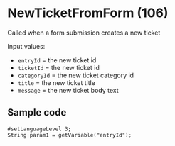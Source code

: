 # NewTicketFromForm (106)

Called when a form submission creates a new ticket

Input values:

* `entryId` = the new ticket id
* `ticketId` = the new ticket id
* `categoryId` = the new ticket category id
* `title` = the new ticket title
* `message` = the new ticket body text


## Sample code

```crmscript
#setLanguageLevel 3;
String param1 = getVariable("entryId");
```
